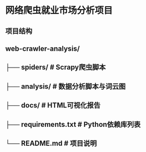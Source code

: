 # 网络爬虫就业市场分析项目

## 项目结构
## web-crawler-analysis/
## ├── spiders/ # Scrapy爬虫脚本
## ├── analysis/ # 数据分析脚本与词云图
## ├── docs/ # HTML可视化报告
## ├── requirements.txt # Python依赖库列表
## └── README.md # 项目说明
